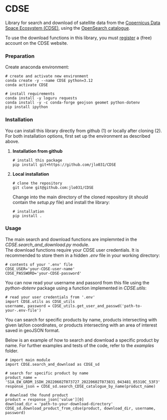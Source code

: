# CDSE

Library for search and download of satellite data from the [Copernicus Data Space Ecosystem (CDSE)](https://dataspace.copernicus.eu/), using the [OpenSearch catalogue](https://documentation.dataspace.copernicus.eu/APIs/OpenSearch.html).

To use the download functions in this library, you must [register](https://identity.dataspace.copernicus.eu/auth/realms/CDSE/protocol/openid-connect/auth?client_id=cdse-public&response_type=code&scope=openid&redirect_uri=https%3A//dataspace.copernicus.eu/account/confirmed/1) a (free) account on the CDSE website.


### Preparation
Create anaconda environment:

    # create and activate new environment
    conda create -y --name CDSE python=3.12
    conda activate CDSE

    # install requirements
    conda install -y loguru requests
    conda install -y -c conda-forge geojson geomet python-dotenv
    pip install ipython

### Installation
You can install this library directly from github (1) or locally after cloning (2).  
For both installation options, first set up the environment as described above.

1. **Installation from github**

       # install this package
       pip install git+https://github.com/jlo031/CDSE

2. **Local installation**

       # clone the repository
       git clone git@github.com:jlo031/CDSE

   Change into the main directory of the cloned repository (it should contain the *setup.py* file) and install the library:

       # installation
       pip install .


### Usage
The main search and download functions are implemnted in the *CDSE.search_and_download.py* module.  
The download functions require your CDSE user credentials. It is recommended to store them in a hidden *.env* file in your working directory:

    # contents of your '.env' file
    CDSE_USER='your-CDSE-user-name'
    CDSE_PASSWORD='your-CDSE-password'

You can now read your username and passord from this file using the *python-dotenv* package using a function implemented in *CDSE.utils*:

    # read your user credentials from '.env'
    import CDSE.utils as CDSE_utils
    username, password = CDSE_utils.get_user_and_passwd('path-to-your-.env-file')



You can search for specific products by name, products intersecting with given lat/lon coordinates, or products intersecting with an area of interest saved in geoJSON format.

Below is an example of how to search and download a specific product by name. For further examples and tests of the code, refer to the *examples* folder.

    # import main module
    import CDSE.search_and_download as CDSE_sd

    # search for specific product by name
    product_name = 'S1A_EW_GRDM_1SDH_20220602T073727_20220602T073831_043481_05310C_53F3'
    response_json = CDSE_sd.search_CDSE_catalogue_by_name(product_name)

    # download the found product
    product = response_json['value'][0]
    download_dir = 'path-to-your-download-directory'
    CDSE_sd.download_product_from_cdse(product, download_dir, username, password)








